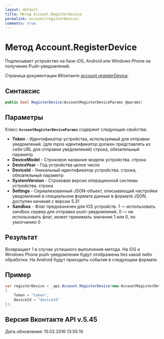 ```yaml
---
layout: default
title: Метод Account.RegisterDevice
permalink: account/registerDevice/
comments: true
---
```

# Метод Account.RegisterDevice
Подписывает устройство на базе iOS, Android или Windows Phone на получение Push-уведомлений.

Страница документации ВКонтакте [account.registerDevice](https://vk.com/dev/account.registerDevice).

## Синтаксис
``` csharp
public bool RegisterDevice(AccountRegisterDeviceParams @params)
```

## Параметры
Класс **`AccountRegisterDeviceParams`** содержит следующие свойства:

+ **Token** - Идентификатор устройства, используемый для отправки уведомлений. (для mpns идентификатор должен представлять из себя URL для отправки уведомлений) строка, обязательный параметр
+ **DeviceModel** - Cтроковое название модели устройства. строка
+ **DeviceYear** - Год устройства целое число
+ **DeviceId** - Уникальный идентификатор устройства. строка, обязательный параметр
+ **SystemVersion** - Строковая версия операционной системы устройства. строка
+ **Settings** - Сериализованный JSON-объект, описывающий настройки уведомлений в специальном формате данные в формате JSON, доступен начиная с версии 5.31
+ **Sandbox** - Флаг предназначен для iOS устройств. 1 — использовать sandbox сервер для отправки push-уведомлений, 0 — не использовать флаг, может принимать значения 1 или 0, по умолчанию 0

## Результат
Возвращает 1 в случае успешного выполнения метода. 
На iOS и Windows Phone push-уведомления будут отображены без какой либо обработки. 
На Android будут приходить события в следующем формате.

## Пример
``` csharp
var registerDevice = _api.Account.RegisterDevice(new AccountRegisterDeviceParams
{
	Token = "token",
	DeviceId = "deviceId"
});
```

## Версия Вконтакте API v.5.45
Дата обновления: 10.02.2016 13:55:10
